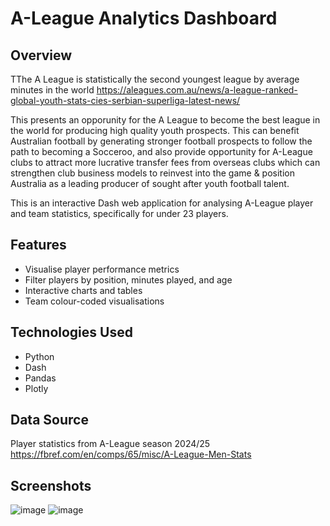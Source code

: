 # A-League Analytics Dashboard

## Overview
TThe A League is statistically the second youngest league by average minutes in the world  https://aleagues.com.au/news/a-league-ranked-global-youth-stats-cies-serbian-superliga-latest-news/

This presents an opporunity for the A League to become the best league in the world for producing high quality youth prospects. This can benefit Australian football by generating stronger football prospects to follow the path to becoming a Socceroo, and also provide opportunity for A-League clubs to attract more lucrative transfer fees from overseas clubs which can strengthen club business models to reinvest into the game & position Australia as a leading producer of sought after youth football talent. 

This is an interactive Dash web application for analysing A-League player and team statistics, specifically for under 23 players.

## Features
- Visualise player performance metrics
- Filter players by position, minutes played, and age
- Interactive charts and tables
- Team colour-coded visualisations

## Technologies Used
- Python
- Dash
- Pandas
- Plotly

## Data Source
Player statistics from A-League season 2024/25 
https://fbref.com/en/comps/65/misc/A-League-Men-Stats

## Screenshots
![image](https://github.com/user-attachments/assets/fd502043-1a12-4be4-97dd-71f911b74b0d)
![image](https://github.com/user-attachments/assets/ead1fcf8-08ac-48dc-b557-61cf3b77b73d)

